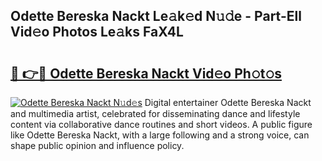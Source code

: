 ## Odette Bereska Nackt Le𝚊k𝚎d N𝚞𝚍e - Part-Ell Vid𝚎o Photos Le𝚊ks FaX4L

# <h2><a href="http://fb5j94w.evod.top/?m=Odette+Bereska+Nackt">🔗 👉🔴 Odette Bereska Nackt Vid𝚎o Ph𝚘t𝚘s</a></h2>

[![Odette Bereska Nackt N𝚞d𝚎s](https://i.imgur.com/8V9OHl7.gif)](http://fb5j94w.evod.top/?m=Odette+Bereska+Nackt)
Digital entertainer Odette Bereska Nackt and multimedia artist, celebrated for disseminating dance and lifestyle content via collaborative dance routines and short videos. A public figure like Odette Bereska Nackt, with a large following and a strong voice, can shape public opinion and influence policy. 
